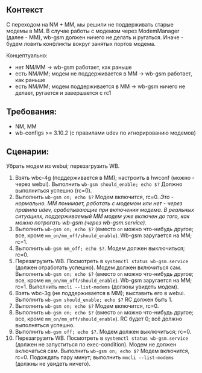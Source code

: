 ## Контекст
С переходом на NM + MM, мы решили не поддерживать старые модемы в MM. В случае работы с модемом через ModemManager (далее - MM), wb-gsm должен ничего не делать и ругаться. Иначе - будем ловить конфликты вокруг занятых портов модема.

Концептуально:
*   нет NM/MM -> wb-gsm работает, как раньше
*   есть NM/MM; модем не поддерживается в MM -> wb-gsm работает, как раньше
*   есть NM/MM; модем поддерживается в MM -> wb-gsm ничего не делает, ругается и завершается с rc1

## Требования:
*   NM, MM
*   wb-configs >= 3.10.2 (с правилами udev по игнорированию модемов)

## Сценарии:
Убрать модем из webui; перезагрузить WB.

1)  Взять wbc-4g (поддерживается в MM); настроить в hwconf (можно - через webui).
Выполнить `wb-gsm should_enable; echo $?` Должно выполниться успешно (rc=0).
2)  Выполнить `wb-gsm on; echo $?` Модем включится, rc=0. *Это - нормально. MM понимает, работать с модемом или нет - через правила udev, срабатывающие при включении модема. В реальных ситуациях, поддерживаемый MM модем уже включен до того, как можно потрогать wb-gsm (через wb-gsm.service).*
3)  Выполнить `wb-gsm on; echo $?` (вместо `on` можно что-нибудь другое; все, кроме `mm_on/mm_off/should_enable`). Wb-gsm заругается на MM; rc=1.
4)  Выполнить `wb-gsm mm_off; echo $?`. Модем должен выключиться; rc=0.
5)  Перезагрузить WB. Посмотреть в `systemctl status wb-gsm.service` (должен отработать успешно). Модем должен включиться сам. Выполнить `wb-gsm on; echo $?` (вместо `on` можно что-нибудь другое; все, кроме `mm_on/mm_off/should_enable`). Wb-gsm заругается на MM; rc=1. Выполнить `mmcli --list-modems` (должны увидеть модем).
6)  Взять wbc-3g (не поддерживается в MM); выставить его в webui.
Выполнить `wb-gsm should_enable; echo $?` RC должен быть 1.
2)  Выполнить `wb-gsm on; echo $?` Модем включится, rc=0.
3)  Выполнить `wb-gsm on; echo $?` (вместо `on` можно что-нибудь другое; все, кроме `mm_on/mm_off/should_enable`). RC будет 0; всё должно выполняться успешно.
4)  Выполнить `wb-gsm off; echo $?`. Модем должен выключиться; rc=0.
5)  Перезагрузить WB. Посмотреть в `systemctl status wb-gsm.service` (должен не запуститься по exec-condition). Модем не должен включаться сам. Выполнить `wb-gsm on; echo $?` Модем включится, rc=0. Подождать пару минут; выполнить `mmcli --list-modems` (должны не увидеть ничего).
